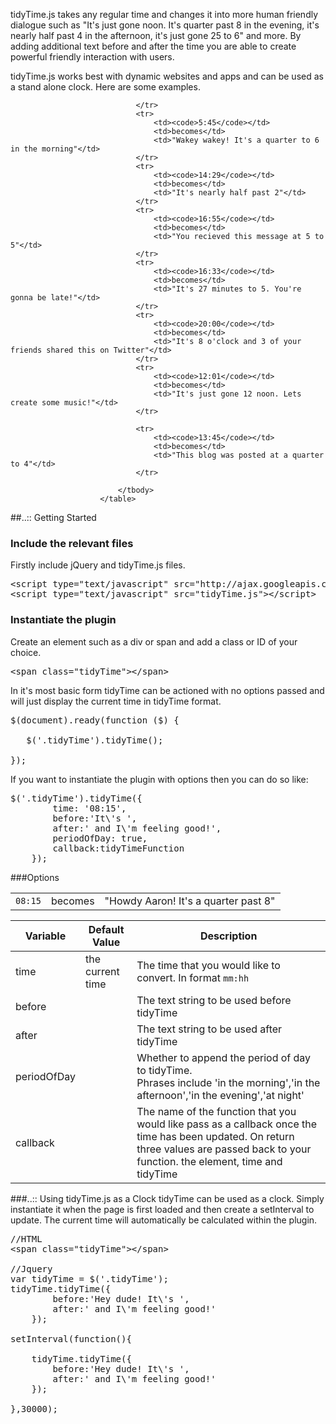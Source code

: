 tidyTime.js takes any regular time and changes it into more human friendly dialogue such as "It's just gone noon. It's quarter past 8 in the evening, it's nearly half past 4 in the afternoon, it's just gone 25 to 6" and more. By adding additional text before and after the time you are able to create powerful friendly interaction with users.

tidyTime.js works best with dynamic websites and apps and can be used as a stand alone clock. Here are some examples.

<table id="demo_table">
    						<tbody>
								<tr>
									<td><code>08:15</code></td>
									<td>becomes</td>
									<td>"Howdy Aaron! It's a quarter past 8"</td>

								</tr>
								<tr>
									<td><code>5:45</code></td>
									<td>becomes</td>
									<td>"Wakey wakey! It's a quarter to 6 in the morning"</td>
								</tr>	
								<tr>
									<td><code>14:29</code></td>
									<td>becomes</td>
									<td>"It's nearly half past 2"</td>
								</tr>
								<tr>
									<td><code>16:55</code></td>
									<td>becomes</td>
									<td>"You recieved this message at 5 to 5"</td>
								</tr>
								<tr>
									<td><code>16:33</code></td>
									<td>becomes</td>
									<td>"It's 27 minutes to 5. You're gonna be late!"</td>
								</tr>
								<tr>
									<td><code>20:00</code></td>
									<td>becomes</td>
									<td>"It's 8 o'clock and 3 of your friends shared this on Twitter"</td>
								</tr>
								<tr>
									<td><code>12:01</code></td>
									<td>becomes</td>
									<td>"It's just gone 12 noon. Lets create some music!"</td>
								</tr>

								<tr>
									<td><code>13:45</code></td>
									<td>becomes</td>
									<td>"This blog was posted at a quarter to 4"</td>
								</tr>

							</tbody>
						</table>
                        
##..:: Getting Started

### Include the relevant files

Firstly include jQuery and tidyTime.js files.

<pre >&lt;script type=&quot;text/javascript&quot; src=&quot;http://ajax.googleapis.com/ajax/libs/jquery/1.7.2/jquery.min.js&quot;&gt;&lt;/script&gt;
&lt;script type=&quot;text/javascript&quot; src=&quot;tidyTime.js&quot;&gt;&lt;/script&gt;</pre>

### Instantiate the plugin

Create an element such as a div or span and add a class or ID of your choice.
<pre>&lt;span class=&quot;tidyTime&quot;&gt;&lt;/span&gt;</pre>

In it's most basic form tidyTime can be actioned with no options passed and will just display the current time in tidyTime format.

<pre>
$(document).ready(function ($) {

   $('.tidyTime').tidyTime();	

});</pre>

If you want to instantiate the plugin with options then you can do so like:

<pre >
$('.tidyTime').tidyTime({
    	time: '08:15',
		before:'It\'s ',
		after:' and I\'m feeling good!',
		periodOfDay: true,
		callback:tidyTimeFunction
	});</pre>
    
###Options

<table>
    						<thead>
								<tr>
									<th>Variable</th>
									<th>Default Value</th>
									<th>Description</th>
								</tr>
							</thead>
							<tbody>
								<tr>
									<td>time</td>
									<td>the current time</td>
									<td>The time that you would like to convert. In format <code>mm:hh</code></td>
								</tr>
								<tr>
									<td>before</td>
									<td></td>
									<td>The text string to be used before tidyTime</td>
								</tr>
								<tr>
									<td>after</td>
									<td></td>
									<td>The text string to be used after tidyTime</td>
								</tr>
								<tr>
									<td>periodOfDay</td>
									<td></td>
									<td>Whether to append the period of day to tidyTime. <br>Phrases include 'in the morning','in the afternoon','in the evening','at night'</td>
								</tr>
								<tr>
									<td>callback</td>
									<td></td>
									<td>The name of the function that you would like pass as a callback once the time has been updated. On return three values are passed back to your function. the element, time and tidyTime</td>
								</tr>
							</tbody>
						</table>
###..:: Using tidyTime.js as a Clock
tidyTime can be used as a clock. Simply instantiate it when the page is first loaded and then create a setInterval to update. The current time will automatically be calculated within the plugin.

<pre >
//HTML
&lt;span class=&quot;tidyTime&quot;&gt;&lt;/span&gt;

//Jquery
var tidyTime = $('.tidyTime');
tidyTime.tidyTime({
    	before:'Hey dude! It\'s ',
		after:' and I\'m feeling good!'
	});

setInterval(function(){

	tidyTime.tidyTime({
		before:'Hey dude! It\'s ',
		after:' and I\'m feeling good!'
	});

},30000);</pre>





